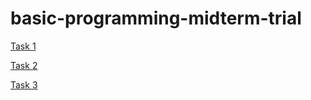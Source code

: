 # basic-programming-midterm-trial
[Task 1](https://github.com/farukerdem34/basic-programming-midterm-trial/blob/master/week7exam_practice/src/week7exam_practice/p1.java)

[Task 2](https://github.com/farukerdem34/basic-programming-midterm-trial/blob/master/week7exam_practice/src/week7exam_practice/p2.java)

[Task 3](https://github.com/farukerdem34/basic-programming-midterm-trial/blob/master/week7exam_practice/src/week7exam_practice/p3.java)
